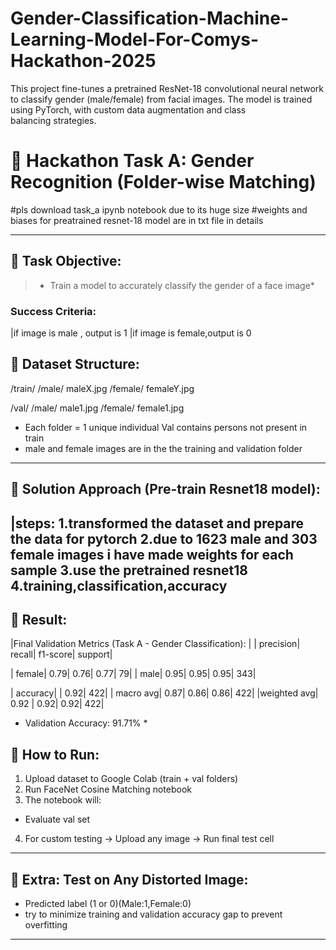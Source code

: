 # Gender-Classification-Machine-Learning-Model-For-Comys-Hackathon-2025
This project fine-tunes a pretrained ResNet-18 convolutional neural network to classify gender (male/female) from facial images. The model is trained using PyTorch, with custom data augmentation and class balancing strategies.
# 🚀 Hackathon Task A: Gender Recognition (Folder-wise Matching)
#pls download task_a ipynb notebook due to its huge size
#weights and biases for preatrained resnet-18 model are in txt file in details

---

## 📌 Task Objective:

> * Train a model to accurately classify the gender of a face image*

###  Success Criteria:

|if image is male , output is 1
|if image is female,output is 0                                         



## 📌 Dataset Structure:


/train/
    /male/
     maleX.jpg
     /female/
     femaleY.jpg

/val/
    /male/
     male1.jpg
     /female/
     female1.jpg


* Each folder = 1 unique individual
  Val contains persons not present in train
* male and female images are in the the training and validation folder

---

## 📌 Solution Approach (Pre-train Resnet18 model):

|steps:
1.transformed the dataset and prepare the data for pytorch
2.due to 1623 male and 303 female images i have made weights for each sample
3.use the pretrained resnet18
4.training,classification,accuracy
---

## 📌 Result:

|Final Validation Metrics (Task A - Gender Classification):
|             | precision|    recall|  f1-score|   support|

|      female|       0.79|      0.76|      0.77|       79|
|        male|       0.95|     0.95|     0.95|       343|

|    accuracy|                     |     0.92|      422|
|   macro avg|       0.87|      0.86|      0.86|       422|
|weighted avg|       0.92 |     0.92|     0.92|       422|

* Validation Accuracy: 91.71% *


## 📌 How to Run:

1.  Upload dataset to Google Colab (train + val folders)
2.  Run FaceNet Cosine Matching notebook
3.  The notebook will:

   * Evaluate val set
4.  For custom testing → Upload any image → Run final test cell

---

## 📌 Extra: Test on Any Distorted Image:

* Predicted label (1 or 0)(Male:1,Female:0)
* try to minimize training and validation accuracy gap to prevent overfitting
---
